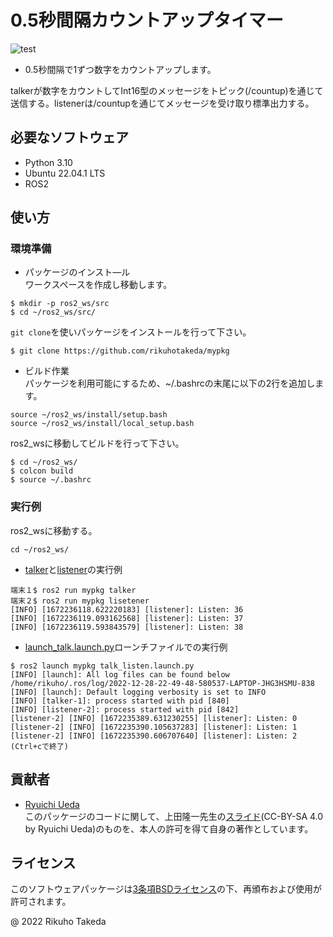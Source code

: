 # 0.5秒間隔カウントアップタイマー
![test](https://github.com/rikuhotakeda/mypkg/actions/workflows/test.yml/badge.svg)

* 0.5秒間隔で1ずつ数字をカウントアップします。

talkerが数字をカウントしてInt16型のメッセージをトピック(/countup)を通じて送信する。listenerは/countupを通じてメッセージを受け取り標準出力する。

## 必要なソフトウェア
* Python 3.10
* Ubuntu 22.04.1 LTS
* ROS2

## 使い方
### 環境準備
* パッケージのインスト―ル  
ワークスペースを作成し移動します。
```
$ mkdir -p ros2_ws/src
$ cd ~/ros2_ws/src/
```

`git clone`を使いパッケージをインストールを行って下さい。
```
$ git clone https://github.com/rikuhotakeda/mypkg
```

* ビルド作業  
パッケージを利用可能にするため、~/.bashrcの末尾に以下の2行を追加します。
```
source ~/ros2_ws/install/setup.bash
source ~/ros2_ws/install/local_setup.bash
```

ros2_wsに移動してビルドを行って下さい。
```
$ cd ~/ros2_ws/
$ colcon build
$ source ~/.bashrc
```

### 実行例
ros2_wsに移動する。
```
cd ~/ros2_ws/
```

* [talker](https://github.com/rikuhotakeda/mypkg/blob/master/mypkg/talker.py)と[listener](https://github.com/rikuhotakeda/mypkg/blob/master/mypkg/listener.py)の実行例
```
端末１$ ros2 run mypkg talker
端末２$ ros2 run mypkg lisetener
[INFO] [1672236118.622220183] [listener]: Listen: 36
[INFO] [1672236119.093162568] [listener]: Listen: 37
[INFO] [1672236119.593843579] [listener]: Listen: 38
```

* [launch_talk.launch.py](https://github.com/rikuhotakeda/mypkg/blob/master/launch/talk_listen.launch.py)ローンチファイルでの実行例
```
$ ros2 launch mypkg talk_listen.launch.py
[INFO] [launch]: All log files can be found below /home/rikuho/.ros/log/2022-12-28-22-49-48-580537-LAPTOP-JHG3HSMU-838
[INFO] [launch]: Default logging verbosity is set to INFO
[INFO] [talker-1]: process started with pid [840]
[INFO] [listener-2]: process started with pid [842]
[listener-2] [INFO] [1672235389.631230255] [listener]: Listen: 0
[listener-2] [INFO] [1672235390.105637283] [listener]: Listen: 1
[listener-2] [INFO] [1672235390.606707640] [listener]: Listen: 2
(Ctrl+cで終了)
```

## 貢献者
* [Ryuichi Ueda](https://github.com/ryuichiueda)  
このパッケージのコードに関して、上田隆一先生の[スライド](https://github.com/ryuichiueda/my_slides/tree/master/robosys_2022)(CC-BY-SA 4.0 by Ryuichi Ueda)のものを、本人の許可を得て自身の著作としています。

## ライセンス
このソフトウェアパッケージは[3条項BSDライセンス](https://opensource.org/licenses/BSD-3-Clause)の下、再頒布および使用が許可されます。

@ 2022 Rikuho Takeda
